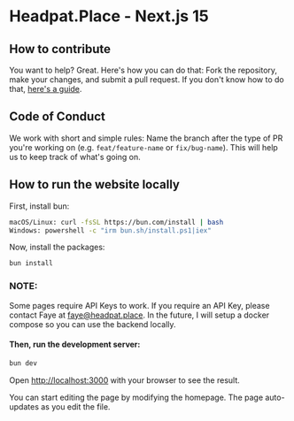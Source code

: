 # Headpat.Place - Next.js 15

## How to contribute

You want to help? Great. Here's how you can do that: Fork the repository, make your changes, and submit a pull request.
If you don't know how to do that, [here's a guide](https://guides.github.com/activities/forking/).

## Code of Conduct

We work with short and simple rules: Name the branch after the type of PR you're working on (e.g. `feat/feature-name`
or `fix/bug-name`). This will help us to keep track of what's going on.

## How to run the website locally

First, install bun:

```bash
macOS/Linux: curl -fsSL https://bun.com/install | bash
Windows: powershell -c "irm bun.sh/install.ps1|iex"
```

Now, install the packages:

```bash
bun install
```

### NOTE:

Some pages require API Keys to work. If you require an API Key, please contact Faye at faye@headpat.place.
In the future, I will setup a docker compose so you can use the backend locally.

#### Then, run the development server:

```bash
bun dev
```

Open [http://localhost:3000](http://localhost:3000) with your browser to see the result.

You can start editing the page by modifying the homepage. The page auto-updates as you edit the file.
